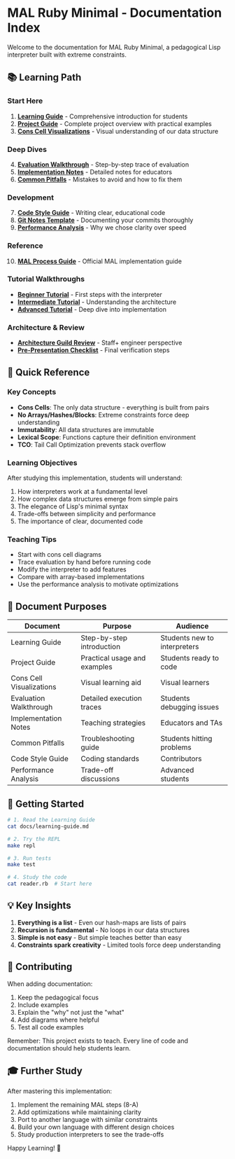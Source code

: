 # MAL Ruby Minimal - Documentation Index

Welcome to the documentation for MAL Ruby Minimal, a pedagogical Lisp interpreter built with extreme constraints.

## 📚 Learning Path

### Start Here
1. **[Learning Guide](learning-guide.md)** - Comprehensive introduction for students
2. **[Project Guide](project-guide.md)** - Complete project overview with practical examples
3. **[Cons Cell Visualizations](cons-cell-visualizations.md)** - Visual understanding of our data structure

### Deep Dives
4. **[Evaluation Walkthrough](evaluation-walkthrough.md)** - Step-by-step trace of evaluation
5. **[Implementation Notes](implementation-notes.md)** - Detailed notes for educators
6. **[Common Pitfalls](common-pitfalls.md)** - Mistakes to avoid and how to fix them

### Development
7. **[Code Style Guide](code-style-guide.md)** - Writing clear, educational code
8. **[Git Notes Template](git-notes-template.md)** - Documenting your commits thoroughly
9. **[Performance Analysis](performance-analysis.md)** - Why we chose clarity over speed

### Reference
10. **[MAL Process Guide](mal-process-guide.md)** - Official MAL implementation guide

### Tutorial Walkthroughs
- **[Beginner Tutorial](tutorial-walkthrough-beginner.md)** - First steps with the interpreter
- **[Intermediate Tutorial](tutorial-walkthrough-intermediate.md)** - Understanding the architecture
- **[Advanced Tutorial](tutorial-walkthrough-advanced.md)** - Deep dive into implementation

### Architecture & Review
- **[Architecture Guild Review](architecture-guild-review.md)** - Staff+ engineer perspective
- **[Pre-Presentation Checklist](pre-presentation-checklist.md)** - Final verification steps

## 🎯 Quick Reference

### Key Concepts
- **Cons Cells**: The only data structure - everything is built from pairs
- **No Arrays/Hashes/Blocks**: Extreme constraints force deep understanding
- **Immutability**: All data structures are immutable
- **Lexical Scope**: Functions capture their definition environment
- **TCO**: Tail Call Optimization prevents stack overflow

### Learning Objectives
After studying this implementation, students will understand:
1. How interpreters work at a fundamental level
2. How complex data structures emerge from simple pairs
3. The elegance of Lisp's minimal syntax
4. Trade-offs between simplicity and performance
5. The importance of clear, documented code

### Teaching Tips
- Start with cons cell diagrams
- Trace evaluation by hand before running code
- Modify the interpreter to add features
- Compare with array-based implementations
- Use the performance analysis to motivate optimizations

## 📖 Document Purposes

| Document | Purpose | Audience |
|----------|---------|----------|
| Learning Guide | Step-by-step introduction | Students new to interpreters |
| Project Guide | Practical usage and examples | Students ready to code |
| Cons Cell Visualizations | Visual learning aid | Visual learners |
| Evaluation Walkthrough | Detailed execution traces | Students debugging issues |
| Implementation Notes | Teaching strategies | Educators and TAs |
| Common Pitfalls | Troubleshooting guide | Students hitting problems |
| Code Style Guide | Coding standards | Contributors |
| Performance Analysis | Trade-off discussions | Advanced students |

## 🚀 Getting Started

```bash
# 1. Read the Learning Guide
cat docs/learning-guide.md

# 2. Try the REPL
make repl

# 3. Run tests
make test

# 4. Study the code
cat reader.rb  # Start here
```

## 💡 Key Insights

1. **Everything is a list** - Even our hash-maps are lists of pairs
2. **Recursion is fundamental** - No loops in our data structures
3. **Simple is not easy** - But simple teaches better than easy
4. **Constraints spark creativity** - Limited tools force deep understanding

## 📝 Contributing

When adding documentation:
1. Keep the pedagogical focus
2. Include examples
3. Explain the "why" not just the "what"
4. Add diagrams where helpful
5. Test all code examples

Remember: This project exists to teach. Every line of code and documentation should help students learn.

## 🎓 Further Study

After mastering this implementation:
1. Implement the remaining MAL steps (8-A)
2. Add optimizations while maintaining clarity
3. Port to another language with similar constraints
4. Build your own language with different design choices
5. Study production interpreters to see the trade-offs

Happy Learning! 🌟